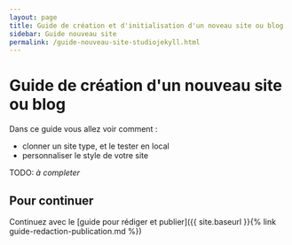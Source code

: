 ```yaml
---
layout: page
title: Guide de création et d'initialisation d'un noveau site ou blog
sidebar: Guide nouveau site
permalink: /guide-nouveau-site-studiojekyll.html
---
```

# Guide de création d'un nouveau site ou blog

Dans ce guide vous allez voir comment :

- clonner un site type, et le tester en local
- personnaliser le style de votre site

TODO: _à completer_

## Pour continuer

Continuez avec le [guide pour rédiger et publier]({{ site.baseurl }}{% link guide-redaction-publication.md %})
